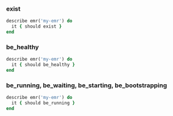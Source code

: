### exist

```ruby
describe emr('my-emr') do
  it { should exist }
end
```
### be_healthy

```ruby
describe emr('my-emr') do
  it { should be_healthy }
end
```
### be_running, be_waiting, be_starting, be_bootstrapping

```ruby
describe emr('my-emr') do
  it { should be_running }
end
```
